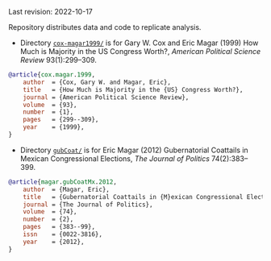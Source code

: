 Last revision: 2022-10-17

Repository distributes data and code to replicate analysis.

-   Directory [`cox-magar1999/`](./cox-magar1999/) is for Gary W. Cox and Eric Magar (1999) How Much is Majority in the US Congress Worth?, *American Political Science Review* 93(1):299&#x2013;309.

```bibtex
@article{cox.magar.1999,
    author  = {Cox, Gary W. and Magar, Eric},
    title   = {How Much is Majority in the {US} Congress Worth?},
    journal = {American Political Science Review},
    volume  = {93},
    number  = {1},
    pages   = {299--309},
    year    = {1999},
}
```

-   Directory [`gubCoat/`](./gubCoat/) is for Eric Magar (2012) Gubernatorial Coattails in Mexican Congressional Elections, *The Journal of Politics* 74(2):383&#x2013;399.

```bibtex
@article{magar.gubCoatMx.2012,
    author  = {Magar, Eric},
    title   = {Gubernatorial Coattails in {M}exican Congressional Elections},
    journal = {The Journal of Politics},
    volume  = {74},
    number  = {2},
    pages   = {383--99},
    issn    = {0022-3816},
    year    = {2012},
}
```
